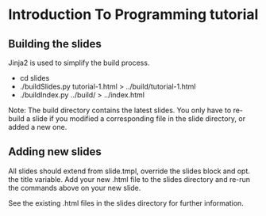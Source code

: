 Introduction To Programming tutorial
====================================

Building the slides
-------------------

Jinja2 is used to simplify the build process.

* cd slides
* ./buildSlides.py tutorial-1.html > ../build/tutorial-1.html
* ./buildIndex.py ../build/ > ../index.html

Note: The build directory contains the latest slides.
You only have to re-build a slide if you modified a corresponding file in the slide directory, or added a new one.


Adding new slides
-----------------

All slides should extend from slide.tmpl, override the slides block and opt. the title variable.
Add your new .html file to the slides directory and re-run the commands above on your new slide.

See the existing .html files in the slides directory for further information.
